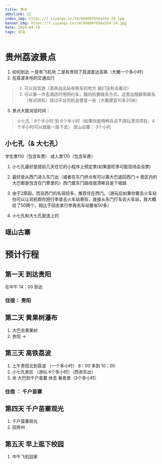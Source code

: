 ```yaml
---
title: 贵州
abbrlink: 22
index_img: https://7.isyangs.cn/24/66006f656a35d-24.jpg
banner_img: https://7.isyangs.cn/24/66006f656a35d-24.jpg
date: 2024-04-18
tags: 杂谈
---
```


# 贵州荔波景点

1. 如何到达 一是有飞机场 二是有贵阳了荔波直达高铁（大概一个多小时）
2. 在荔波本地的交通出行 
> 1. 可以自驾游（高铁战出站有租车的地方 我们没有去看过）
> 2. 可以第一次去酒店时用网约车，跟司机要联系方式。这里出租都有联系（有对讲机）绕过平台司机会便宜一些（大概便宜10多20块）
3. 景点大致浏览时间：
> 小七孔：4个半小时 到 6个半小时（如果你是特种兵且不游玩漂流项目，4个半小时可以就能一路下去）
> 瑶山古寨： 3个小时  

## 小七孔（& 大七孔）
学生票110（包含车费）
成人票170（包含车费）
1. 小七孔最好是提前几天在它的小程序上预定票(如果是旺季可能现场会没票)

2. 最好是从西门进入东门出（或者在东门终点有可以乘大巴返回西门-> 景区内的大巴都是包含在门票里的）西门致东门路线很清晰且是下坡路

3. 由于2原因，而且西门的名宿较多，推荐住在西门。（游玩后如果你要去火车站你可以让司机帮你把行李拿去火车站寄存，直接从东门打车去火车站，我大概给了50两个，相比于回去拿行李再去车站要省50多）

4. 小七孔和大七孔是连上的 
## 瑶山古寨




# 预计行程

## 第一天 到达贵阳

在中午 14：00 到达

### 住宿： 贵阳

## 第二天 黄果树瀑布 

1. 大巴去黄果树
2. 贵阳 ->  

## 第三天 高铁荔波
1. 上午贵阳北到荔波 （一个多小时）  8：00 多到 10：00
2. 小七孔景区 （游玩 6个多小时）（西进东出）
3. 坐 大巴到千户苗寨 休息 看夜景（3个多小时）

### 住宿 ： 千户苗寨

## 第四天 千户苗寨观光

1. 千户苗寨观光
2. 回贵州

## 第五天 早上逛下校园

1. 中午飞机回家
 

